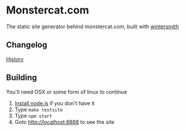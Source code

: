 # Monstercat.com

The static site generator behind monstercat.com, built with [wintersmith](http://wintersmith.io/)

## Changelog

[History](History.md)

## Building

You'll need OSX or some form of linux to continue

1. [Install node.js](http://howtonode.org/how-to-install-nodejs) if you don't have it
2. Type `make testsite`
3. Type `npm start`
4. Goto [http://localhost:8888](http://localhost:8888) to see the site
